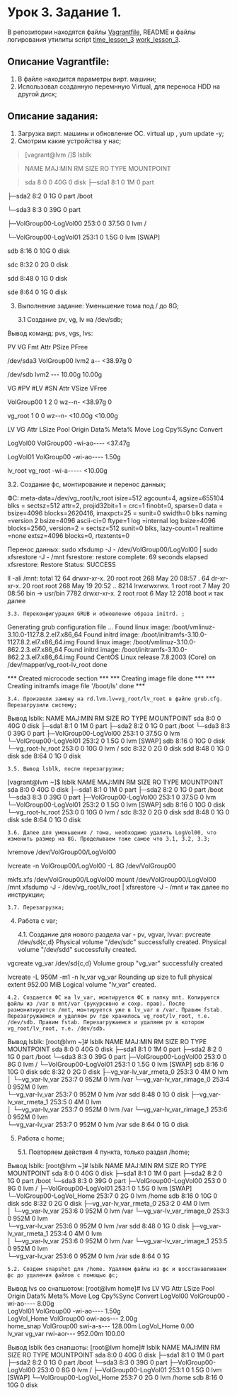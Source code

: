# Урок 3. Задание 1.
В репозитории находятся файлы [Vagrantfile](Vagrantfile), README и файлы логирования утилиты script [time_lesson_3](time_lesson_3) [work_lesson_3](work_lesson_3).

## Описание Vagrantfile:
1. В файле находится параметры вирт. машини;
2. Использовал созданную перемнную Virtual, для переноса HDD на другой диск;

## Описание задания:
1. Загрузка вирт. машины и обновление  ОС. virtual up , yum update -y;
2. Смотрим какие устройства у нас;

>[vagrant@lvm /]$ lsblk

>NAME                    MAJ:MIN RM  SIZE RO TYPE MOUNTPOINT

>sda                       8:0    0   40G  0 disk 
>├─sda1                    8:1    0    1M  0 part 

├─sda2                    8:2    0    1G  0 part /boot

└─sda3                    8:3    0   39G  0 part 

  ├─VolGroup00-LogVol00 253:0    0 37.5G  0 lvm  /
  
  └─VolGroup00-LogVol01 253:1    0  1.5G  0 lvm  [SWAP]
  
sdb                       8:16   0   10G  0 disk 

sdc                       8:32   0    2G  0 disk 

sdd                       8:48   0    1G  0 disk 

sde                       8:64   0    1G  0 disk

3. Выполнение задание: Уменьшение тома под / до 8G;

    3.1 Создание pv, vg, lv на /dev/sdb;
  
Вывод команд: pvs, vgs, lvs:

PV         VG         Fmt  Attr PSize   PFree

/dev/sda3  VolGroup00 lvm2 a--  <38.97g     0 

/dev/sdb              lvm2 ---   10.00g 10.00g

VG         #PV #LV #SN Attr   VSize   VFree  

  VolGroup00   1   2   0 wz--n- <38.97g      0 
  
  vg_root      1   0   0 wz--n- <10.00g <10.00g
  

LV       VG         Attr       LSize   Pool Origin Data%  Meta%  Move Log Cpy%Sync Convert

  LogVol00 VolGroup00 -wi-ao---- <37.47g 
  
  LogVol01 VolGroup00 -wi-ao----   1.50g 
  
  lv_root  vg_root    -wi-a----- <10.00g   
	
3.2. Создание фс, монтирование и перенос данных;

ФС:
meta-data=/dev/vg_root/lv_root   isize=512    agcount=4, agsize=655104 blks
         =                       sectsz=512   attr=2, projid32bit=1
         =                       crc=1        finobt=0, sparse=0
data     =                       bsize=4096   blocks=2620416, imaxpct=25
         =                       sunit=0      swidth=0 blks
naming   =version 2              bsize=4096   ascii-ci=0 ftype=1
log      =internal log           bsize=4096   blocks=2560, version=2
         =                       sectsz=512   sunit=0 blks, lazy-count=1
realtime =none                   extsz=4096   blocks=0, rtextents=0


Перенос данных:
sudo xfsdump -J - /dev/VolGroup00/LogVol00 | sudo xfsrestore -J - /mnt
fsrestore: restore complete: 69 seconds elapsed
xfsrestore: Restore Status: SUCCESS

ll -ali /mnt:
total 12
      64 drwxr-xr-x. 20 root root  268 May 20 08:57 .
      64 dr-xr-xr-x. 20 root root  268 May 19 20:52 ..
    8214 lrwxrwxrwx.  1 root root    7 May 20 08:56 bin -> usr/bin
    7782 drwxr-xr-x.  2 root root    6 May 12  2018 boot
и так далее

	3.3. Переконфигурация GRUB и обновление образа initrd. ;

Generating grub configuration file ...
Found linux image: /boot/vmlinuz-3.10.0-1127.8.2.el7.x86_64
Found initrd image: /boot/initramfs-3.10.0-1127.8.2.el7.x86_64.img
Found linux image: /boot/vmlinuz-3.10.0-862.2.3.el7.x86_64
Found initrd image: /boot/initramfs-3.10.0-862.2.3.el7.x86_64.img
Found CentOS Linux release 7.8.2003 (Core) on /dev/mapper/vg_root-lv_root
done

*** Created microcode section ***
*** Creating image file done ***
*** Creating initramfs image file '/boot/ls' done ***

	3.4. Произвели замену на rd.lvm.lv=vg_root/lv_root в файле grub.cfg. Перезагрузили систему;

Вывод lsblk:
NAME                    MAJ:MIN RM  SIZE RO TYPE MOUNTPOINT
sda                       8:0    0   40G  0 disk 
├─sda1                    8:1    0    1M  0 part 
├─sda2                    8:2    0    1G  0 part /boot
└─sda3                    8:3    0   39G  0 part 
  ├─VolGroup00-LogVol00 253:1    0 37.5G  0 lvm  
  └─VolGroup00-LogVol01 253:2    0  1.5G  0 lvm  [SWAP]
sdb                       8:16   0   10G  0 disk 
└─vg_root-lv_root       253:0    0   10G  0 lvm  /
sdc                       8:32   0    2G  0 disk 
sdd                       8:48   0    1G  0 disk 
sde                       8:64   0    1G  0 disk 

	3.5. Вывод lsblk, после перезагрузки;

[vagrant@lvm ~]$ lsblk
NAME                    MAJ:MIN RM  SIZE RO TYPE MOUNTPOINT
sda                       8:0    0   40G  0 disk 
├─sda1                    8:1    0    1M  0 part 
├─sda2                    8:2    0    1G  0 part /boot
└─sda3                    8:3    0   39G  0 part 
  ├─VolGroup00-LogVol00 253:1    0 37.5G  0 lvm  
  └─VolGroup00-LogVol01 253:2    0  1.5G  0 lvm  [SWAP]
sdb                       8:16   0   10G  0 disk 
└─vg_root-lv_root       253:0    0   10G  0 lvm  /
sdc                       8:32   0    2G  0 disk 
sdd                       8:48   0    1G  0 disk 
sde                       8:64   0    1G  0 disk 

	3.6. Далее для уменьшения / тома, необходимо удалить LogVol00, что изменить размер на 8G. Проделываем тоже самое что 3.1, 3.2, 3.3;

lvremove /dev/VolGroup00/LogVol00

lvcreate -n VolGroup00/LogVol00 -L 8G /dev/VolGroup00

mkfs.xfs /dev/VolGroup00/LogVol00
mount /dev/VolGroup00/LogVol00 /mnt
xfsdump -J - /dev/vg_root/lv_root | xfsrestore -J - /mnt
и так далее по инструкции;

	3.7. Перезагрузка;

4. Работа с var;

	4.1. Создание для нового раздела var -  pv, vgvar, lvvar:
pvcreate /dev/sd{c,d}
Physical volume "/dev/sdc" successfully created.
Physical volume "/dev/sdd" successfully created.

vgcreate vg_var /dev/sd{c,d}
Volume group "vg_var" successfully created

lvcreate -L 950M -m1 -n lv_var vg_var
Rounding up size to full physical extent 952.00 MiB
Logical volume "lv_var" created.

	4.2. Создается ФС на lv_var, монтируется ФС в папку mnt. Копируются файлы из /var в mnt/var (рукурсивно и сохр. прав). После размонитируется /mnt, монтируется уже в lv_var в /var. Правим fstab. Перезагружаемся и удаляем pv где хранилось vg_root/lv_root, т.е. /dev/sdb. Правим fstab. Перезагружаемся и удаляем pv в котором  vg_root/lv_root, т.е. /dev/sdb.

Вывод lsblk:
[root@lvm ~]# lsblk
NAME                     MAJ:MIN RM  SIZE RO TYPE MOUNTPOINT
sda                        8:0    0   40G  0 disk 
├─sda1                     8:1    0    1M  0 part 
├─sda2                     8:2    0    1G  0 part /boot
└─sda3                     8:3    0   39G  0 part 
  ├─VolGroup00-LogVol00  253:0    0    8G  0 lvm  /
  └─VolGroup00-LogVol01  253:1    0  1.5G  0 lvm  [SWAP]
sdb                        8:16   0   10G  0 disk 
sdc                        8:32   0    2G  0 disk 
├─vg_var-lv_var_rmeta_0  253:3    0    4M  0 lvm  
│ └─vg_var-lv_var        253:7    0  952M  0 lvm  /var
└─vg_var-lv_var_rimage_0 253:4    0  952M  0 lvm  
  └─vg_var-lv_var        253:7    0  952M  0 lvm  /var
sdd                        8:48   0    1G  0 disk 
├─vg_var-lv_var_rmeta_1  253:5    0    4M  0 lvm  
│ └─vg_var-lv_var        253:7    0  952M  0 lvm  /var
└─vg_var-lv_var_rimage_1 253:6    0  952M  0 lvm  
  └─vg_var-lv_var        253:7    0  952M  0 lvm  /var
sde                        8:64   0    1G  0 disk 

5. Работа с home;

	5.1. Повторяем действия 4 пункта, только раздел /home;

Вывод lsblk:
[root@lvm ~]# lsblk
NAME                       MAJ:MIN RM  SIZE RO TYPE MOUNTPOINT
sda                          8:0    0   40G  0 disk 
├─sda1                       8:1    0    1M  0 part 
├─sda2                       8:2    0    1G  0 part /boot
└─sda3                       8:3    0   39G  0 part 
  ├─VolGroup00-LogVol00    253:0    0    8G  0 lvm  /
  ├─VolGroup00-LogVol01    253:1    0  1.5G  0 lvm  [SWAP]
  └─VolGroup00-LogVol_Home 253:7    0    2G  0 lvm  /home
sdb                          8:16   0   10G  0 disk 
sdc                          8:32   0    2G  0 disk 
├─vg_var-lv_var_rmeta_0    253:2    0    4M  0 lvm  
│ └─vg_var-lv_var          253:6    0  952M  0 lvm  /var
└─vg_var-lv_var_rimage_0   253:3    0  952M  0 lvm  
  └─vg_var-lv_var          253:6    0  952M  0 lvm  /var
sdd                          8:48   0    1G  0 disk 
├─vg_var-lv_var_rmeta_1    253:4    0    4M  0 lvm  
│ └─vg_var-lv_var          253:6    0  952M  0 lvm  /var
└─vg_var-lv_var_rimage_1   253:5    0  952M  0 lvm  
  └─vg_var-lv_var          253:6    0  952M  0 lvm  /var
sde                          8:64   0    1G

	5.2. Создем snapshot для /home. Удаляем файлы из фс и восстанавливаем фс до удаления файлов с помощью фс;

Вывод lvs со снапшотом:
[root@lvm home]# lvs
  LV          VG         Attr       LSize   Pool Origin      Data%  Meta%  Move Log Cpy%Sync Convert
  LogVol00    VolGroup00 -wi-ao----   8.00g                                                         
  LogVol01    VolGroup00 -wi-ao----   1.50g                                                         
  LogVol_Home VolGroup00 owi-aos---   2.00g                                                         
  home_snap   VolGroup00 swi-a-s--- 128.00m      LogVol_Home 0.00                                   
  lv_var      vg_var     rwi-aor--- 952.00m                                         100.00

Вывод lsblk без снапшоты:
[root@lvm home]# lsblk
NAME                       MAJ:MIN RM  SIZE RO TYPE MOUNTPOINT
sda                          8:0    0   40G  0 disk 
├─sda1                       8:1    0    1M  0 part 
├─sda2                       8:2    0    1G  0 part /boot
└─sda3                       8:3    0   39G  0 part 
  ├─VolGroup00-LogVol00    253:0    0    8G  0 lvm  /
  ├─VolGroup00-LogVol01    253:1    0  1.5G  0 lvm  [SWAP]
  └─VolGroup00-LogVol_Home 253:7    0    2G  0 lvm  /home
sdb                          8:16   0   10G  0 disk 

 
